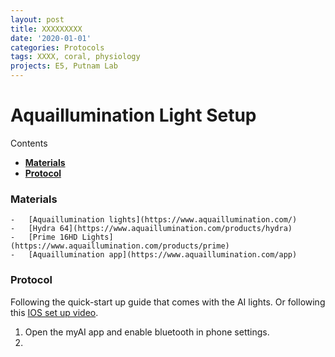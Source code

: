 ```yaml
---
layout: post
title: XXXXXXXXX
date: '2020-01-01'
categories: Protocols
tags: XXXX, coral, physiology
projects: E5, Putnam Lab
---
```


# Aquaillumination Light Setup

Contents  
- [**Materials**](#Materials)    
- [**Protocol**](#Protocol)   


### <a name="Materials"></a> **Materials**

    - 	[Aquaillumination lights](https://www.aquaillumination.com/)
    - 	[Hydra 64](https://www.aquaillumination.com/products/hydra)
    - 	[Prime 16HD Lights](https://www.aquaillumination.com/products/prime)
    - 	[Aquaillumination app](https://www.aquaillumination.com/app)


### <a name="Protocol"></a> **Protocol**

Following the quick-start up guide that comes with the AI lights. Or following this [IOS set up video](https://www.youtube.com/watch?v=mwgczcSULTk).

1. Open the myAI app and enable bluetooth in phone settings.  
2. 
